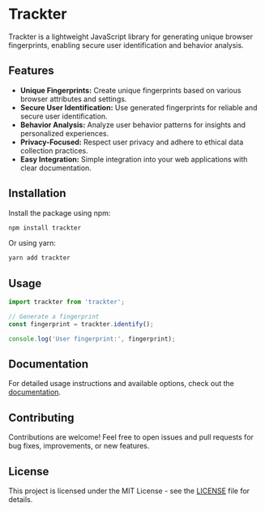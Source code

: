 # Trackter

Trackter is a lightweight JavaScript library for generating unique browser fingerprints, enabling secure user identification and behavior analysis.

## Features

-   **Unique Fingerprints:** Create unique fingerprints based on various browser attributes and settings.
-   **Secure User Identification:** Use generated fingerprints for reliable and secure user identification.
-   **Behavior Analysis:** Analyze user behavior patterns for insights and personalized experiences.
-   **Privacy-Focused:** Respect user privacy and adhere to ethical data collection practices.
-   **Easy Integration:** Simple integration into your web applications with clear documentation.

## Installation

Install the package using npm:

```bash
npm install trackter
```

Or using yarn:

```bash
yarn add trackter
```

## Usage

```javascript
import trackter from 'trackter';

// Generate a fingerprint
const fingerprint = trackter.identify();

console.log('User fingerprint:', fingerprint);
```

## Documentation

For detailed usage instructions and available options, check out the [documentation](https://link-to-your-documentation).

## Contributing

Contributions are welcome! Feel free to open issues and pull requests for bug fixes, improvements, or new features.

## License

This project is licensed under the MIT License - see the [LICENSE](LICENSE) file for details.
